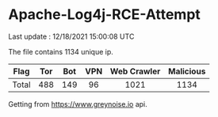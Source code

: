 
# Apache-Log4j-RCE-Attempt

Last update : 12/18/2021 15:00:08 UTC

The file contains 1134 unique ip.

| Flag | Tor | Bot | VPN | Web Crawler | Malicious |
| :-:  | :-: | :-: | :-: | :-:         | :-:       |
| Total| 488  | 149  | 96  | 1021          | 1134        |

Getting from https://www.greynoise.io api.